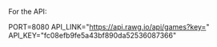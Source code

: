 For the API:

PORT=8080
API_LINK="https://api.rawg.io/api/games?key="
API_KEY="fc08efb9fe5a43bf890da52536087366"